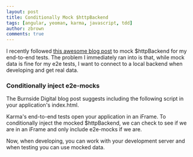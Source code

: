 ```yaml
---
layout: post
title: Conditionally Mock $httpBackend
tags: [angular, yeoman, karma, javascript, tdd]
author: zbrown
comments: true
---
```

I recently followed [this awesome blog post](http://blogs.burnsidedigital.com/2013/09/and-httpbackend-mock-for-all-unit-e2e-testings/) to mock $httpBackend for my end-to-end tests. The problem I immediately ran into is that, while mock data is fine for my e2e tests, I want to connect to a local backend when developing and get real data.

<!-- #REST#BEGIN -->

### Conditionally inject e2e-mocks

The Burnside Digital blog post suggests including the following script in your application's index.html.

<script src="https://gist.github.com/ztbrown/7215173.js"></script>

Karma's end-to-end tests open your application in an iFrame. To conditionally inject the mocked $httpBackend, we can check to see if we are in an iFrame and only include e2e-mocks if we are.

<script src="https://gist.github.com/ztbrown/7215241.js"></script>

Now, when developing, you can work with your development server and when testing you can use mocked data.

<!-- #REST#END -->
